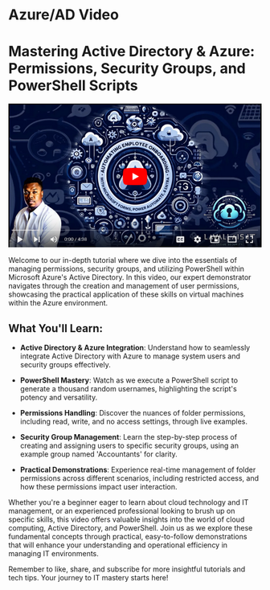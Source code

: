 # Azure/AD Video
# Mastering Active Directory & Azure: Permissions, Security Groups, and PowerShell Scripts

[![Watch the video](https://github.com/KLavallais/KLavallais/blob/main/images/Automating%20Employee%20Onboarding.png)](https://youtu.be/4OCqiQdUeMQ)

Welcome to our in-depth tutorial where we dive into the essentials of managing permissions, security groups, and utilizing PowerShell within Microsoft Azure's Active Directory. In this video, our expert demonstrator navigates through the creation and management of user permissions, showcasing the practical application of these skills on virtual machines within the Azure environment.

## What You'll Learn:

- **Active Directory & Azure Integration**: Understand how to seamlessly integrate Active Directory with Azure to manage system users and security groups effectively.

- **PowerShell Mastery**: Watch as we execute a PowerShell script to generate a thousand random usernames, highlighting the script's potency and versatility.

- **Permissions Handling**: Discover the nuances of folder permissions, including read, write, and no access settings, through live examples.

- **Security Group Management**: Learn the step-by-step process of creating and assigning users to specific security groups, using an example group named 'Accountants' for clarity.

- **Practical Demonstrations**: Experience real-time management of folder permissions across different scenarios, including restricted access, and how these permissions impact user interaction.

Whether you're a beginner eager to learn about cloud technology and IT management, or an experienced professional looking to brush up on specific skills, this video offers valuable insights into the world of cloud computing, Active Directory, and PowerShell. Join us as we explore these fundamental concepts through practical, easy-to-follow demonstrations that will enhance your understanding and operational efficiency in managing IT environments.

Remember to like, share, and subscribe for more insightful tutorials and tech tips. Your journey to IT mastery starts here!

